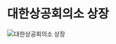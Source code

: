 # 대한상공회의소 상장
![대한상공회의소 상장](https://user-images.githubusercontent.com/108249298/203014858-aebcab32-fe36-4660-9aca-8a48741b4399.jpeg)
